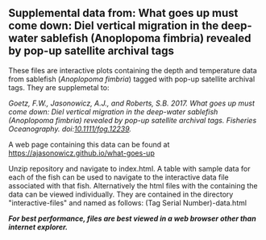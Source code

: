 <h2><strong>Supplemental data from:</strong> What goes up must come down: Diel vertical migration in the deep-water sablefish (Anoplopoma fimbria) revealed by pop-up satellite archival tags</h2>

  
These files are interactive plots containing the depth and temperature data from sablefish (_Anoplopoma fimbria_) tagged with pop-up satellite archival tags.  They are supplemetal to:

<cite>Goetz, F.W., Jasonowicz, A.J., and Roberts, S.B. 2017. What goes up must come down: Diel vertical migration in the deep-water sablefish (<i>Anoplopoma fimbria</i>) revealed by pop-up satellite archival tags. Fisheries Oceanography. doi:<a href="https://doi.org/10.1111/fog.12239">10.1111/fog.12239</a>.</cite>


A web page containing this data can be found at <a href="https://ajasonowicz.github.io/what_goes_up">https://ajasonowicz.github.io/what-goes-up</a>


Unzip repository and navigate to index.html.  A table with sample data for each of the fish can be used to navigate to the interactive data file associated with that fish.  Alternatively the html files with the containing the data can be viewed individually.  They are contained in the directory "interactive-files" and named as follows: (Tag Serial Number)-data.html

___For best performance, files are best viewed in a web browser other than internet explorer.___
